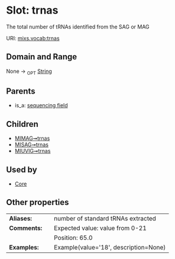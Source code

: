 
# Slot: trnas


The total number of tRNAs identified from the SAG or MAG

URI: [mixs.vocab:trnas](https://w3id.org/mixs/vocab/trnas)


## Domain and Range

None ->  <sub>OPT</sub> [String](types/String.md)

## Parents

 *  is_a: [sequencing field](sequencing_field.md)

## Children

 *  [MIMAG➞trnas](MIMAG_trnas.md)
 *  [MISAG➞trnas](MISAG_trnas.md)
 *  [MIUVIG➞trnas](MIUVIG_trnas.md)

## Used by

 * [Core](Core.md)

## Other properties

|  |  |  |
| --- | --- | --- |
| **Aliases:** | | number of standard tRNAs extracted |
| **Comments:** | | Expected value: value from 0-21 |
|  | | Position: 65.0 |
| **Examples:** | | Example(value='18', description=None) |

